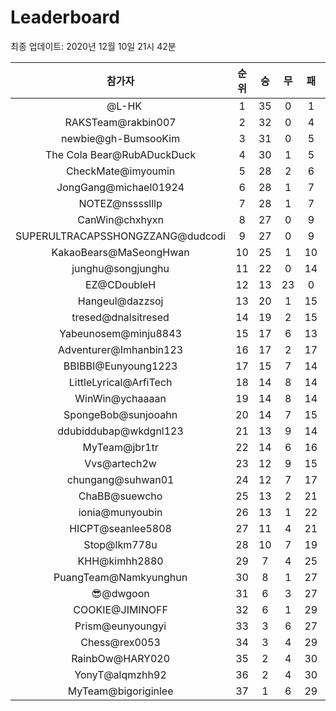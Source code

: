 # Leaderboard
최종 업데이트: 2020년 12월 10일 21시 42분




| 참가자 | 순위 | 승 | 무 | 패 | 승점 |
|:---:|:---:|:---:|:---:|:---:|:---:|
| ⠀@L-HK | 1 | 35 | 0 | 1 | 105 |
| RAKSTeam@rakbin007 | 2 | 32 | 0 | 4 | 96 |
| newbie@gh-BumsooKim | 3 | 31 | 0 | 5 | 93 |
| The Cola Bear@RubADuckDuck | 4 | 30 | 1 | 5 | 91 |
| CheckMate@imyoumin | 5 | 28 | 2 | 6 | 86 |
| JongGang@michael01924 | 6 | 28 | 1 | 7 | 85 |
| NOTEZ@nsssslllp | 7 | 28 | 1 | 7 | 85 |
| CanWin@chxhyxn | 8 | 27 | 0 | 9 | 81 |
| SUPERULTRACAPSSHONGZZANG@dudcodi | 9 | 27 | 0 | 9 | 81 |
| KakaoBears@MaSeongHwan | 10 | 25 | 1 | 10 | 76 |
| junghu@songjunghu | 11 | 22 | 0 | 14 | 66 |
| EZ@CDoubleH | 12 | 13 | 23 | 0 | 62 |
| Hangeul@dazzsoj | 13 | 20 | 1 | 15 | 61 |
| tresed@dnalsitresed | 14 | 19 | 2 | 15 | 59 |
| Yabeunosem@minju8843 | 15 | 17 | 6 | 13 | 57 |
| Adventurer@Imhanbin123 | 16 | 17 | 2 | 17 | 53 |
| BBIBBI@Eunyoung1223 | 17 | 15 | 7 | 14 | 52 |
| LittleLyrical@ArfiTech | 18 | 14 | 8 | 14 | 50 |
| WinWin@ychaaaan | 19 | 14 | 8 | 14 | 50 |
| SpongeBob@sunjooahn | 20 | 14 | 7 | 15 | 49 |
| ddubiddubap@wkdgnl123 | 21 | 13 | 9 | 14 | 48 |
| MyTeam@jbr1tr | 22 | 14 | 6 | 16 | 48 |
| Vvs@artech2w | 23 | 12 | 9 | 15 | 45 |
| chungang@suhwan01 | 24 | 12 | 7 | 17 | 43 |
| ChaBB@suewcho | 25 | 13 | 2 | 21 | 41 |
| ionia@munyoubin | 26 | 13 | 1 | 22 | 40 |
| HICPT@seanlee5808 | 27 | 11 | 4 | 21 | 37 |
| Stop@lkm778u | 28 | 10 | 7 | 19 | 37 |
| KHH@kimhh2880 | 29 | 7 | 4 | 25 | 25 |
| PuangTeam@Namkyunghun | 30 | 8 | 1 | 27 | 25 |
| 😎@dwgoon | 31 | 6 | 3 | 27 | 21 |
| COOKIE@JIMINOFF | 32 | 6 | 1 | 29 | 19 |
| Prism@eunyoungyi | 33 | 3 | 6 | 27 | 15 |
| Chess@rex0053 | 34 | 3 | 4 | 29 | 13 |
| RainbOw@HARY020 | 35 | 2 | 4 | 30 | 10 |
| YonyT@alqmzhh92 | 36 | 2 | 4 | 30 | 10 |
| MyTeam@bigoriginlee | 37 | 1 | 6 | 29 | 9 |